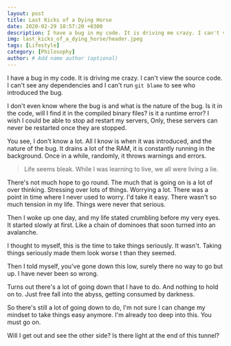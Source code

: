 ```yaml
---
layout: post
title: Last Kicks of a Dying Horse
date: 2020-02-29 18:57:20 +0300
description: I have a bug in my code. It is driving me crazy. I can't view the source code. I can't see any dependencies. 
img: last_kicks_of_a_dying_horse/header.jpeg
tags: [Lifestyle]
category: [Philosophy]
author: # Add name author (optional)
---
```

I have a bug in my code. It is driving me crazy. I can't view the source code. I can't see any dependencies and I can't run `git blame` to see who introduced the bug.

I don't even know where the bug is and what is the nature of the bug. Is it in the code, will I find it in the compiled binary files? is it a runtime error? I wish I could be able to stop ad restart my servers, Only, these servers can never be restarted once they are stopped.

You see, I don't know a lot. All I know is when it was introduced, and the nature of the bug. It drains a lot of the RAM, it is constantly running in the background. Once in a while, randomly, it throws warnings and errors.

> Life seems bleak.
While I was learning to live, we all were living a lie.

There's not much hope to go round.
The much that is going on is a lot of over thinking. Stressing over lots of things. Worrying a lot. There was a point in time where I never used to worry. I'd take it easy. There wasn't so much tension in my life. Things were never that serious.

Then I woke up one day, and my life stated crumbling before my very eyes. It started slowly at first. Like a chain of dominoes that soon turned into an avalanche. 

I thought to myself, this is the time to take things seriously.
It wasn't. 
Taking things seriously made them look worse t than they seemed. 

Then I told myself, you've gone down this low, surely there no way to go but up. 
I have never been so wrong.

Turns out there's a lot of going down that I have to do.
And nothing to hold on to. Just free fall into the abyss, getting consumed by darkness.

So there's still a lot of going down to do, I'm not sure I can change my mindset to take things easy anymore. I'm already too deep into this. You must go on.

Will I get out and see the other side? Is there light at the end of this tunnel?
